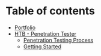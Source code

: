 # Table of contents

* [Portfolio](README.md)
* [HTB - Penetration Tester](htb-penetration-tester/README.md)
  * [Penetration Testing Process](htb-penetration-tester/penetration-testing-process.md)
  * [Getting Started](htb-penetration-tester/getting-started.md)
